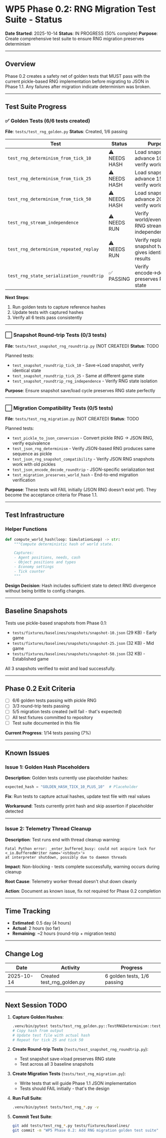 # WP5 Phase 0.2: RNG Migration Test Suite - Status

**Date Started**: 2025-10-14
**Status**: IN PROGRESS (50% complete)
**Purpose**: Create comprehensive test suite to ensure RNG migration preserves determinism

---

## Overview

Phase 0.2 creates a safety net of golden tests that MUST pass with the current pickle-based RNG implementation before migrating to JSON in Phase 1.1. Any failures after migration indicate determinism was broken.

---

## Test Suite Progress

### ✅ Golden Tests (6/6 tests created)

**File**: `tests/test_rng_golden.py`
**Status**: Created, 1/6 passing

| Test | Status | Purpose |
|------|--------|---------|
| `test_rng_determinism_from_tick_10` | ⚠️ NEEDS HASH | Load snapshot-10, advance 10 ticks, verify world hash |
| `test_rng_determinism_from_tick_25` | ⚠️ NEEDS HASH | Load snapshot-25, advance 15 ticks, verify world hash |
| `test_rng_determinism_from_tick_50` | ⚠️ NEEDS HASH | Load snapshot-50, advance 20 ticks, verify world hash |
| `test_rng_stream_independence` | ⚠️ NEEDS RUN | Verify world/events/policy RNG streams are independent |
| `test_rng_determinism_repeated_replay` | ⚠️ NEEDS RUN | Verify replaying snapshot twice gives identical results |
| `test_rng_state_serialization_roundtrip` | ✅ PASSING | Verify encode→decode preserves RNG state |

**Next Steps**:
1. Run golden tests to capture reference hashes
2. Update tests with captured hashes
3. Verify all 6 tests pass consistently

---

### ⬜ Snapshot Round-trip Tests (0/3 tests)

**File**: `tests/test_snapshot_rng_roundtrip.py` (NOT CREATED)
**Status**: TODO

Planned tests:
- `test_snapshot_roundtrip_tick_10` - Save→Load snapshot, verify identical state
- `test_snapshot_roundtrip_tick_25` - Same at different game state
- `test_snapshot_roundtrip_rng_independence` - Verify RNG state isolation

**Purpose**: Ensure snapshot save/load cycle preserves RNG state perfectly

---

### ⬜ Migration Compatibility Tests (0/5 tests)

**File**: `tests/test_rng_migration.py` (NOT CREATED)
**Status**: TODO

Planned tests:
- `test_pickle_to_json_conversion` - Convert pickle RNG → JSON RNG, verify equivalence
- `test_json_rng_determinism` - Verify JSON-based RNG produces same sequence as pickle
- `test_json_rng_snapshot_compatibility` - Verify JSON RNG snapshots work with old pickles
- `test_json_encode_decode_roundtrip` - JSON-specific serialization test
- `test_migration_preserves_world_hash` - End-to-end migration verification

**Purpose**: These tests will FAIL initially (JSON RNG doesn't exist yet). They become the acceptance criteria for Phase 1.1.

---

## Test Infrastructure

### Helper Functions

```python
def compute_world_hash(loop: SimulationLoop) -> str:
    """Compute deterministic hash of world state.

    Captures:
    - Agent positions, needs, cash
    - Object positions and types
    - Economy settings
    - Tick counter
    """
```

**Design Decision**: Hash includes sufficient state to detect RNG divergence without being brittle to config changes.

---

## Baseline Snapshots

Tests use pickle-based snapshots from Phase 0.1:
- `tests/fixtures/baselines/snapshots/snapshot-10.json` (29 KB) - Early game
- `tests/fixtures/baselines/snapshots/snapshot-25.json` (32 KB) - Mid game
- `tests/fixtures/baselines/snapshots/snapshot-50.json` (32 KB) - Established game

All 3 snapshots verified to exist and load successfully.

---

## Phase 0.2 Exit Criteria

- [ ] 6/6 golden tests passing with pickle RNG
- [ ] 3/3 round-trip tests passing
- [ ] 5/5 migration tests created (will fail - that's expected)
- [ ] All test fixtures committed to repository
- [ ] Test suite documented in this file

**Current Progress**: 1/14 tests passing (7%)

---

## Known Issues

### Issue 1: Golden Hash Placeholders

**Description**: Golden tests currently use placeholder hashes:
```python
expected_hash = "GOLDEN_HASH_TICK_10_PLUS_10"  # Placeholder
```

**Fix**: Run tests to capture actual hashes, update test file with real values

**Workaround**: Tests currently print hash and skip assertion if placeholder detected

---

### Issue 2: Telemetry Thread Cleanup

**Description**: Test runs end with thread cleanup warning:
```
Fatal Python error: _enter_buffered_busy: could not acquire lock for <_io.BufferedWriter name='<stdout>'>
at interpreter shutdown, possibly due to daemon threads
```

**Impact**: Non-blocking - tests complete successfully, warning occurs during cleanup

**Root Cause**: Telemetry worker thread doesn't shut down cleanly

**Action**: Document as known issue, fix not required for Phase 0.2 completion

---

## Time Tracking

- **Estimated**: 0.5 day (4 hours)
- **Actual**: 2 hours (so far)
- **Remaining**: ~2 hours (round-trip + migration tests)

---

## Change Log

| Date | Activity | Progress |
|------|----------|----------|
| 2025-10-14 | Created test_rng_golden.py | 6 golden tests, 1/6 passing |

---

## Next Session TODO

1. **Capture Golden Hashes**:
   ```bash
   .venv/bin/pytest tests/test_rng_golden.py::TestRNGDeterminism::test_rng_determinism_from_tick_10 -v -s
   # Copy hash from output
   # Update test file with actual hash
   # Repeat for tick 25 and tick 50
   ```

2. **Create Round-trip Tests** (`tests/test_snapshot_rng_roundtrip.py`):
   - Test snapshot save→load preserves RNG state
   - Test across all 3 baseline snapshots

3. **Create Migration Tests** (`tests/test_rng_migration.py`):
   - Write tests that will guide Phase 1.1 JSON implementation
   - Tests should FAIL initially - that's the design

4. **Run Full Suite**:
   ```bash
   .venv/bin/pytest tests/test_rng_*.py -v
   ```

5. **Commit Test Suite**:
   ```bash
   git add tests/test_rng_*.py tests/fixtures/baselines/
   git commit -m "WP5 Phase 0.2: Add RNG migration golden test suite"
   ```

